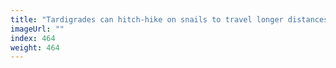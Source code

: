 ```yaml
---
title: "Tardigrades can hitch-hike on snails to travel longer distances"
imageUrl: ""
index: 464
weight: 464
---
```

